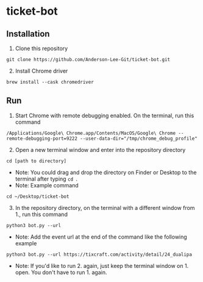 # ticket-bot
## Installation
1. Clone this repository
```
git clone https://github.com/Anderson-Lee-Git/ticket-bot.git
```
2. Install Chrome driver
```
brew install --cask chromedriver
```
## Run
1. Start Chrome with remote debugging enabled. On the terminal, run this command
```
/Applications/Google\ Chrome.app/Contents/MacOS/Google\ Chrome --remote-debugging-port=9222 --user-data-dir="/tmp/chrome_debug_profile"
```
2. Open a new terminal window and enter into the repository directory
```
cd [path to directory]
```
* Note: You could drag and drop the directory on Finder or Desktop to the terminal after typing `cd `.
* Note: Example command
```
cd ~/Desktop/ticket-bot
```
3. In the repository directory, on the terminal with a different window from 1., run this command
```
python3 bot.py --url 
```
* Note: Add the event url at the end of the command like the following example
```
python3 bot.py --url https://tixcraft.com/activity/detail/24_dualipa
```
* Note: If you'd like to run 2. again, just keep the terminal window on 1. open. You don't have to run 1. again.
